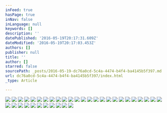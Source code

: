 ```yaml
---
inFeed: true
hasPage: true
inNav: false
inLanguage: null
keywords: []
description: ''
datePublished: '2016-05-19T20:17:31.609Z'
dateModified: '2016-05-19T20:17:03.453Z'
authors: []
publisher: null
title: ''
author: []
starred: false
sourcePath: _posts/2016-05-19-dc76a0cd-5c4a-4474-b4f4-ba4145b5f397.md
url: dc76a0cd-5c4a-4474-b4f4-ba4145b5f397/index.html
_type: Article

---
```

![](https://the-grid-user-content.s3-us-west-2.amazonaws.com/edeb931b-05dd-4ee2-92c4-15512336cf9c.jpg)
![](https://the-grid-user-content.s3-us-west-2.amazonaws.com/61cf9240-bd40-4378-9ba9-2dd38e287612.jpg)
![](https://the-grid-user-content.s3-us-west-2.amazonaws.com/493925ee-ad1e-4fd2-8732-125b29482df5.jpg)
![](https://the-grid-user-content.s3-us-west-2.amazonaws.com/b3229381-4eff-49fc-91dd-9ef3e36cb729.jpg)
![](https://the-grid-user-content.s3-us-west-2.amazonaws.com/e91e6f42-b0ce-4304-b0a4-f58449bdab77.jpg)
![](https://the-grid-user-content.s3-us-west-2.amazonaws.com/e25cccd2-9198-40fe-91e4-86b6bfa60b6c.jpg)
![](https://the-grid-user-content.s3-us-west-2.amazonaws.com/8af85a1a-db25-4820-8a54-826b0b5681f4.jpg)
![](https://the-grid-user-content.s3-us-west-2.amazonaws.com/7f962660-405b-46ba-a72e-4f06ac7aea01.jpg)
![](https://the-grid-user-content.s3-us-west-2.amazonaws.com/ac8a4e99-314e-4f60-9655-2b30ec68c28d.jpg)
![](https://the-grid-user-content.s3-us-west-2.amazonaws.com/db2ba8d0-aae0-4756-bdd2-5ae8ead047d0.jpg)
![](https://the-grid-user-content.s3-us-west-2.amazonaws.com/8e59aca6-92bf-4c3c-8baf-12a838c0b5c1.jpg)
![](https://the-grid-user-content.s3-us-west-2.amazonaws.com/f468b8b1-29af-42d3-94fe-b8c0b63d4e94.jpg)
![](https://the-grid-user-content.s3-us-west-2.amazonaws.com/63894225-01c6-478e-82a1-c0e1d0bd63cf.jpg)
![](https://the-grid-user-content.s3-us-west-2.amazonaws.com/b803cc63-5147-4158-a5e0-69c25a7a5876.jpg)
![](https://the-grid-user-content.s3-us-west-2.amazonaws.com/486ab5df-0614-4820-8799-7b22c9941293.jpg)
![](https://the-grid-user-content.s3-us-west-2.amazonaws.com/79ea785e-f94b-4c10-8093-91f4732d7cd7.jpg)
![](https://the-grid-user-content.s3-us-west-2.amazonaws.com/ac7f5698-7435-4571-a756-9177b29548c9.jpg)
![](https://the-grid-user-content.s3-us-west-2.amazonaws.com/ae4e9002-63f8-4156-8783-579bb8b5ac7b.jpg)
![](https://the-grid-user-content.s3-us-west-2.amazonaws.com/b556ec40-d777-4c70-984c-640d0d96271f.jpg)
![](https://the-grid-user-content.s3-us-west-2.amazonaws.com/b8433c78-eddf-4cfb-ac72-704150ad28f5.jpg)
![](https://the-grid-user-content.s3-us-west-2.amazonaws.com/eab22ed6-078e-4b3b-a42f-47267bdac1af.jpg)
![](https://the-grid-user-content.s3-us-west-2.amazonaws.com/6d6002d9-2963-4f87-8856-2e2bfbc37b3f.jpg)
![](https://the-grid-user-content.s3-us-west-2.amazonaws.com/c3b38327-c1af-48ba-897d-c8e94ed9674a.jpg)
![](https://the-grid-user-content.s3-us-west-2.amazonaws.com/cc568bca-46ec-4eab-9f64-a9a155fa6d03.jpg)
![](https://the-grid-user-content.s3-us-west-2.amazonaws.com/ef57c9d1-82e0-4ffa-97c8-147c8d388614.jpg)
![](https://the-grid-user-content.s3-us-west-2.amazonaws.com/416129f7-9d2b-4e45-b219-cc455a918ccf.jpg)
![](https://the-grid-user-content.s3-us-west-2.amazonaws.com/af721360-8ee1-47b7-bc0b-d5e9653e8462.jpg)
![](https://the-grid-user-content.s3-us-west-2.amazonaws.com/368d4887-cede-40d9-978e-353b9f5bd422.jpg)
![](https://the-grid-user-content.s3-us-west-2.amazonaws.com/1f4e9fbd-848a-48af-9418-7b57dd2fa09f.jpg)
![](https://the-grid-user-content.s3-us-west-2.amazonaws.com/24579731-4473-478b-90b8-017d394428ff.jpg)
![](https://the-grid-user-content.s3-us-west-2.amazonaws.com/92a34c7b-278c-49ee-88ea-9f0b2ede43e8.jpg)
![](https://the-grid-user-content.s3-us-west-2.amazonaws.com/6a5b1dc3-0ec7-493f-be6b-bd5535a5bcbd.jpg)
![](https://the-grid-user-content.s3-us-west-2.amazonaws.com/a994c86d-7dfe-4331-a2de-efb0d80a3721.jpg)
![](https://the-grid-user-content.s3-us-west-2.amazonaws.com/f90c9ded-b63c-40ce-b81d-6b2ec89f5d0d.jpg)
![](https://the-grid-user-content.s3-us-west-2.amazonaws.com/30354f2f-6639-468f-8b79-609665e248a3.jpg)
![](https://the-grid-user-content.s3-us-west-2.amazonaws.com/8a42784f-8805-4218-832e-e552c5e8b93e.jpg)
